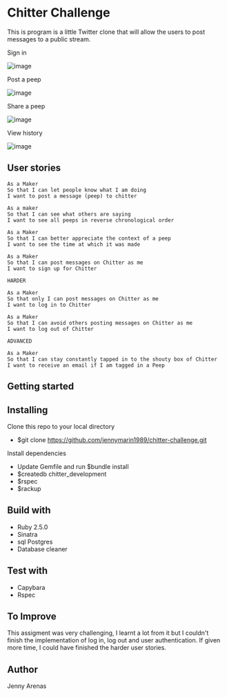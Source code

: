 Chitter Challenge
=================

This is program is a little Twitter clone that will allow the users to post messages to a public stream.

Sign in

![image](https://user-images.githubusercontent.com/29259526/36368159-e705dbe0-154d-11e8-9186-4acb2fcf3c9f.png)

Post a peep

![image](https://user-images.githubusercontent.com/29259526/36368436-19c6302e-154f-11e8-95f7-c99d3cb2dcf0.png)

Share a peep

![image](https://user-images.githubusercontent.com/29259526/36368457-39cd4268-154f-11e8-8c4a-ecbb9ff6524a.png)


View history

![image](https://user-images.githubusercontent.com/29259526/36368471-4c803442-154f-11e8-96bb-d7ded975852c.png)


User stories
-------

```
As a Maker
So that I can let people know what I am doing  
I want to post a message (peep) to chitter

As a maker
So that I can see what others are saying  
I want to see all peeps in reverse chronological order

As a Maker
So that I can better appreciate the context of a peep
I want to see the time at which it was made

As a Maker
So that I can post messages on Chitter as me
I want to sign up for Chitter

HARDER

As a Maker
So that only I can post messages on Chitter as me
I want to log in to Chitter

As a Maker
So that I can avoid others posting messages on Chitter as me
I want to log out of Chitter

ADVANCED

As a Maker
So that I can stay constantly tapped in to the shouty box of Chitter
I want to receive an email if I am tagged in a Peep
```

Getting started
---------------

## Installing
 
Clone this repo to your local directory
- $git clone https://github.com/jennymarin1989/chitter-challenge.git

Install dependencies
- Update Gemfile and run $bundle install
- $createdb chitter_development
- $rspec
- $rackup


Build with
----------
- Ruby 2.5.0
- Sinatra
- sql Postgres
- Database cleaner

Test with
-----------
- Capybara
- Rspec

To Improve
------------

This assigment was very challenging, I learnt a lot from it but I couldn't finish the implementation of log in, log out and user authentication. If given more time, I could have finished the harder user stories. 

Author
------
 Jenny Arenas
